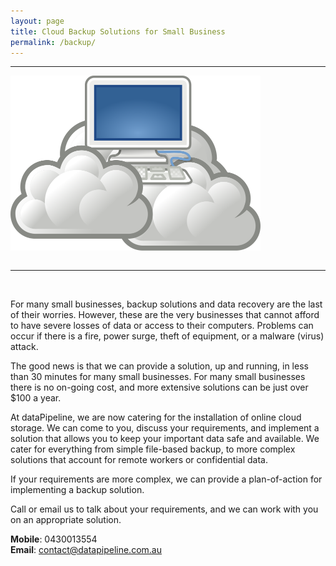 ```yaml
---
layout: page
title: Cloud Backup Solutions for Small Business
permalink: /backup/
---
```


<hr>

<div class="centered">
<img src="/images/cloud.png" width="400px" style="padding-bottom: 1em">
</div>

<hr>

<br>

For many small businesses, backup solutions and data recovery are the last of their worries.
However, these are the very businesses that cannot afford to have severe losses of data or access to their computers.
Problems can occur if there is a fire, power surge, theft of equipment, or a malware (virus) attack.

The good news is that we can provide a solution, up and running, in less than 30 minutes for many small businesses.
For many small businesses there is no on-going cost, and more extensive solutions can be just over $100 a year.

At dataPipeline, we are now catering for the installation of online cloud storage.
We can come to you, discuss your requirements, and implement a solution that allows you to keep your important data safe and available.
We cater for everything from simple file-based backup, to more complex solutions that account for remote workers or confidential data.

If your requirements are more complex, we can provide a plan-of-action for implementing a backup solution.

Call or email us to talk about your requirements, and we can work with you on an appropriate solution.


**Mobile**: 0430013554
<br>
**Email**: contact@datapipeline.com.au
